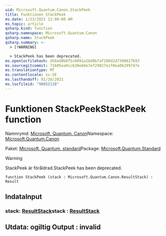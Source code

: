 ```yaml
---
uid: Microsoft.Quantum.Canon.StackPeek
title: Funktionen StackPeek
ms.date: 1/23/2021 12:00:00 AM
ms.topic: article
qsharp.kind: function
qsharp.namespace: Microsoft.Quantum.Canon
qsharp.name: StackPeek
qsharp.summary: >-
  > [!WARNING]

  > StackPeek has been deprecated.
ms.openlocfilehash: d56ed0b0f5c6091a2bd8b7af280d2d7390627693
ms.sourcegitcommit: 71605ea9cc630e84e7ef29027e1f0ea06299747e
ms.translationtype: MT
ms.contentlocale: sv-SE
ms.lasthandoff: 01/26/2021
ms.locfileid: "98852118"
---
```

# <a name="stackpeek-function"></a><span data-ttu-id="d8ec9-102">Funktionen StackPeek</span><span class="sxs-lookup"><span data-stu-id="d8ec9-102">StackPeek function</span></span>

<span data-ttu-id="d8ec9-103">Namnrymd: [Microsoft. Quantum. Canon](xref:Microsoft.Quantum.Canon)</span><span class="sxs-lookup"><span data-stu-id="d8ec9-103">Namespace: [Microsoft.Quantum.Canon](xref:Microsoft.Quantum.Canon)</span></span>

<span data-ttu-id="d8ec9-104">Paket: [Microsoft. Quantum. standard](https://nuget.org/packages/Microsoft.Quantum.Standard)</span><span class="sxs-lookup"><span data-stu-id="d8ec9-104">Package: [Microsoft.Quantum.Standard](https://nuget.org/packages/Microsoft.Quantum.Standard)</span></span>


> [!WARNING]
> <span data-ttu-id="d8ec9-105">StackPeek är föråldrad.</span><span class="sxs-lookup"><span data-stu-id="d8ec9-105">StackPeek has been deprecated.</span></span>



```qsharp
function StackPeek (stack : Microsoft.Quantum.Canon.ResultStack) : Result
```


## <a name="input"></a><span data-ttu-id="d8ec9-106">Indata</span><span class="sxs-lookup"><span data-stu-id="d8ec9-106">Input</span></span>

### <a name="stack--resultstack"></a><span data-ttu-id="d8ec9-107">stack: [ResultStack](xref:Microsoft.Quantum.Canon.ResultStack)</span><span class="sxs-lookup"><span data-stu-id="d8ec9-107">stack : [ResultStack](xref:Microsoft.Quantum.Canon.ResultStack)</span></span>





## <a name="output--__invalidresult__"></a><span data-ttu-id="d8ec9-108">Utdata: __ogiltig <Result>__</span><span class="sxs-lookup"><span data-stu-id="d8ec9-108">Output : __invalid<Result>__</span></span>

